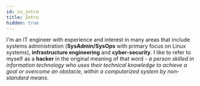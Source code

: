 ```yaml
---
id: cv_intro
title: Intro
hidden: true
---
```


I'm an IT engineer with experience and interest in many areas that include systems administration (**SysAdmin/SysOps** with primary focus on Linux systems), **infrastructure engineering** and **cyber-security**. I like to refer to myself as a **hacker** in the original meaning of that word - *a person skilled in information technology who uses their technical knowledge to achieve a goal or overcome an obstacle, within a computerized system by non-standard means*.
